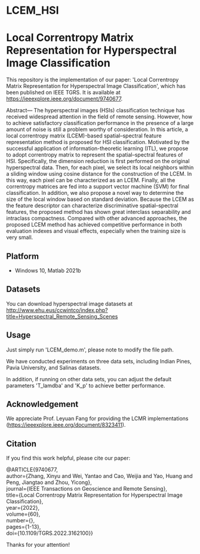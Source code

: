 # LCEM_HSI
# Local Correntropy Matrix Representation for Hyperspectral Image Classification
This repository is the implementation of our paper: 'Local Correntropy Matrix Representation for Hyperspectral Image Classification', which has been published on IEEE TGRS. It is available at <https://ieeexplore.ieee.org/document/9740677>.

Abstract— The hyperspectral images (HSIs) classification technique has received widespread attention in the field of remote sensing. However, how to achieve satisfactory classification performance in the presence of a large amount of noise is still a problem worthy of consideration. In this article, a local correntropy matrix (LCEM)-based spatial–spectral feature representation method is proposed for HSI classification. Motivated by the successful application of information-theoretic learning (ITL), we propose to adopt correntropy matrix to represent the spatial–spectral features of HSI. Specifically, the dimension reduction is first performed on the original hyperspectral data. Then, for each pixel, we select its local neighbors within a sliding window using cosine distance for the construction of the LCEM. In this way, each pixel can be characterized as an LCEM. Finally, all the correntropy matrices are fed into a support vector machine (SVM) for final classification. In addition, we also propose a novel way to determine the size of the local window based on standard deviation. Because the LCEM as the feature descriptor can characterize discriminative spatial–spectral features, the proposed method has shown great interclass separability and intraclass compactness. Compared with other advanced approaches, the proposed LCEM method has achieved competitive performance in both evaluation indexes and visual effects, especially when the training size is very small.


## Platform

- Windows 10, Matlab 2021b

## Datasets

You can download hyperspectral image datasets at <http://www.ehu.eus/ccwintco/index.php?title=Hyperspectral_Remote_Sensing_Scenes>

## Usage

Just simply run 'LCEM_demo.m', please note to modify the file path.

We have conducted experiments on three data sets, including Indian Pines, Pavia University, and Salinas datasets.

In addition, if running on other data sets, you can adjust the default parameters 'T_lamdba' and 'K_p' to achieve better performance.

## Acknowledgement

We appreciate Prof. Leyuan Fang for providing the LCMR implementations (https://ieeexplore.ieee.org/document/8323411).

## Citation

If you find this work helpful, please cite our paper:

  @ARTICLE{9740677,   
     author={Zhang, Xinyu and Wei, Yantao and Cao, Weijia and Yao, Huang and Peng, Jiangtao and Zhou, Yicong},   
     journal={IEEE Transactions on Geoscience and Remote Sensing},     
     title={Local Correntropy Matrix Representation for Hyperspectral Image Classification},    
     year={2022},   
     volume={60},   
     number={},   
     pages={1-13},   
     doi={10.1109/TGRS.2022.3162100}}
     
 Thanks for your attention!



